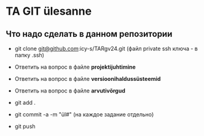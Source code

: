 # TA GIT ülesanne
<a name="readme-top"></a>
## Что надо сделать в данном репозитории
* git clone git@github.com:icy-s/TARgv24.git (файл private ssh ключа - в папку .ssh)
* Ответить на вопрос в файле **projektijuhtimine**
* Ответить на вопрос в файле **versioonihaldussüsteemid**
* Ответить на вопрос в файле **arvutivõrgud**
  
* git add .
* git commit -a -m "ül#" (на каждое задание отдельно)
* git push
